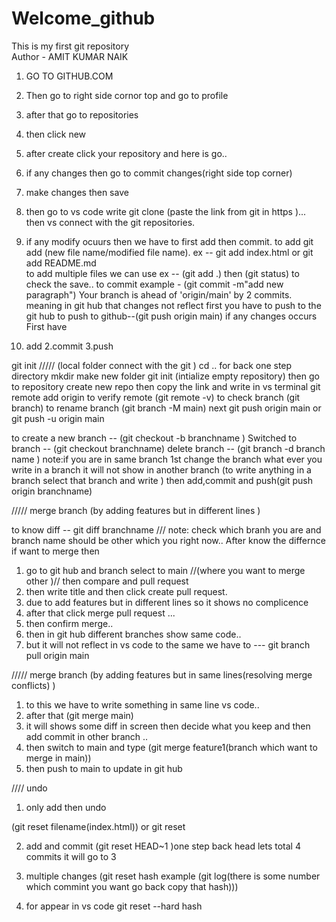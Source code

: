 # Welcome_github
This is my first git repository
<br>
Author - AMIT KUMAR NAIK
1. GO TO GITHUB.COM
2. Then go to right side cornor top and go to profile
3. after that go to repositories
4. then click new
5. after create click your repository and here is go..
6. if any changes then go to commit changes(right side top corner)
7. make changes then save

8. then go to vs code write git clone (paste the link from git in https )... then vs connect with the git repositories.
9. if any modify ocuurs then we have to first add then commit.
to add git add (new file name/modified file name).
ex -- git add index.html or  git add README.md  
to add multiple files we can use ex -- (git add .)
then (git status) to check the save..
to commit example - (git commit -m"add new paragraph")
Your branch is ahead of 'origin/main' by 2 commits. meaning in git hub that changes not reflect first you have to push to the git hub 
to push to github--(git push origin main)
if any changes occurs First have 
1. add
2.commit
3.push

git init /////
(local folder connect with the git )
cd .. for back one step directory
mkdir make new folder 
git init (intialize empty repository)
then go to repository create new repo 
then copy the link and write in vs terminal
git remote add origin <link>
to verify remote  (git remote -v)
to check branch (git branch)
to rename branch (git branch -M main)
next git push origin main or git push -u origin main

to create a new branch --  (git checkout -b branchname )
Switched to branch  -- (git checkout branchname)
delete branch -- (git branch -d branch name )  note:if you are in same branch 1st change the branch
what ever you write in a branch it will not show in another branch (to write anything in a branch select that branch and write )
then add,commit and push(git push origin  branchname)


///// merge branch (by adding features but in different lines )

to know diff -- git diff branchname  /// note: check which branh you are and branch name should be other which you right now..
 After know the differnce if want to merge then
 1. go to git hub and branch select to main //(where you want to merge other )//  then compare and pull request 
 2. then write title and then click create pull request.
 3. due to add features but in different lines so it shows no complicence 
 4. after that click merge pull request ...
 5. then confirm merge..
 6. then in git hub different branches show same code..
 7. but it will not reflect in vs code to the same we have to  --- git branch pull origin main


 ///// merge branch (by adding features but in same lines(resolving merge conflicts) )
1. to this we have to write something in same line vs code..
2. after that (git merge main)
3. it will shows some diff in screen then decide what you keep and then add commit in other branch ..
4. then switch to main and type  (git merge feature1(branch which want to merge in main))
5. then push to main to update in git hub


//// undo
1. only add then undo

(git reset  filename(index.html)) or git reset

2. add and commit
(git reset HEAD~1 )one step back head lets total 4 commits it will go to 3 

3. multiple changes 
(git reset hash example (git log(there is some number which commint you want go back copy that hash)))

4. for appear in vs code
git reset --hard hash